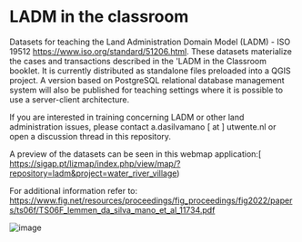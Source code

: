 # LADM in the classroom
 Datasets for teaching the Land Administration Domain Model (LADM) - ISO 19512 https://www.iso.org/standard/51206.html. These datasets materialize the cases and transactions described in the 'LADM in the Classroom booklet. 
 It is currently distributed as standalone files preloaded into a QGIS project. A version based on PostgreSQL relational database management system will also be published for teaching settings where it is possible to use a server-client architecture.

 If you are interested in training concerning LADM or other land administration issues, please contact a.dasilvamano [ at ] utwente.nl or open a discussion thread in this repository.
 
 A preview of the datasets can be seen in this webmap application:[ https://sigap.pt/lizmap/index.php/view/map/?repository=ladm&project=water_river_village)

For additional information refer to: https://www.fig.net/resources/proceedings/fig_proceedings/fig2022/papers/ts06f/TS06F_lemmen_da_silva_mano_et_al_11734.pdf

![image](https://user-images.githubusercontent.com/6665872/189543269-f5cc486c-cab8-47d5-b4ef-b1ca0661212c.png)
